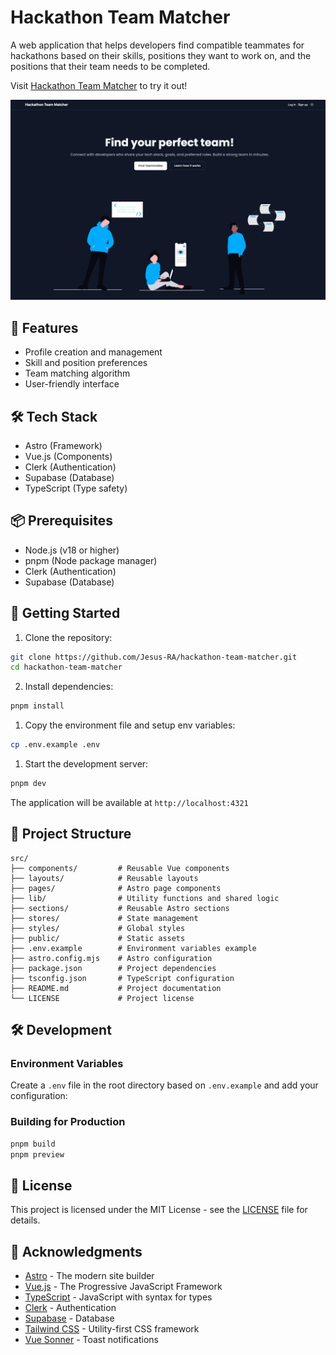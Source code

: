 # Hackathon Team Matcher

A web application that helps developers find compatible teammates for hackathons based on their skills, positions they want to work on, and the positions that their team needs to be completed.

Visit [Hackathon Team Matcher](https://hackathon-team-matcher.vercel.app/) to try it out!

![Hackathon Team Matcher](https://raw.githubusercontent.com/Jesus-RA/hackathon-team-matcher/44237e065492a889c9523ca867e09b98c6dcdd61/public/images/app-preview.jpg "Hackathon Team Matcher")

## 🚀 Features

- Profile creation and management
- Skill and position preferences
- Team matching algorithm
- User-friendly interface

## 🛠️ Tech Stack

- Astro (Framework)
- Vue.js (Components)
- Clerk (Authentication)
- Supabase (Database)
- TypeScript (Type safety)

## 📦 Prerequisites

- Node.js (v18 or higher)
- pnpm (Node package manager)
- Clerk (Authentication)
- Supabase (Database)

## 🚀 Getting Started

1. Clone the repository:
```bash
git clone https://github.com/Jesus-RA/hackathon-team-matcher.git
cd hackathon-team-matcher
```

2. Install dependencies:
```bash
pnpm install
```

1. Copy the environment file and setup env variables:
```bash
cp .env.example .env
```

1. Start the development server:
```bash
pnpm dev
```

The application will be available at `http://localhost:4321`

## 📁 Project Structure

```
src/
├── components/         # Reusable Vue components
├── layouts/            # Reusable layouts
├── pages/              # Astro page components
├── lib/                # Utility functions and shared logic
├── sections/           # Reusable Astro sections
├── stores/             # State management
├── styles/             # Global styles
├── public/             # Static assets
├── .env.example        # Environment variables example
├── astro.config.mjs    # Astro configuration
├── package.json        # Project dependencies
├── tsconfig.json       # TypeScript configuration
├── README.md           # Project documentation
└── LICENSE             # Project license
```

## 🛠️ Development

### Environment Variables

Create a `.env` file in the root directory  based on `.env.example` and add your configuration:

### Building for Production

```bash
pnpm build
pnpm preview
```

## 📄 License

This project is licensed under the MIT License - see the [LICENSE](LICENSE) file for details.

## 🙏 Acknowledgments

- [Astro](https://astro.build/) - The modern site builder
- [Vue.js](https://vuejs.org/) - The Progressive JavaScript Framework
- [TypeScript](https://www.typescriptlang.org/) - JavaScript with syntax for types
- [Clerk](https://clerk.com/) - Authentication
- [Supabase](https://supabase.com/) - Database
- [Tailwind CSS](https://tailwindcss.com/) - Utility-first CSS framework
- [Vue Sonner](https://vue-sonner.vercel.app/) - Toast notifications